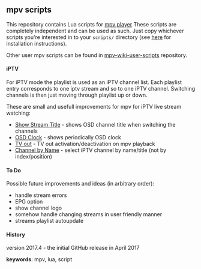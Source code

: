 ## mpv scripts

This repository contains Lua scripts for [mpv player](https://github.com/mpv-player/mpv "GitHub project") 
These scripts are completely independent and can be used as such. Just copy whichever scripts you're interested 
in to your `scripts/` directory (see [here](https://mpv.io/manual/master/#lua-scripting) for installation instructions).

Other user mpv scripts can be found in [mpv-wiki-user-scripts](https://github.com/mpv-player/mpv/wiki/User-Scripts "mpv scripts") repository.

#### iPTV

For iPTV mode the playlist is used as an iPTV channel list. Each playlist entry corresponds to one iptv stream and so to one iPTV channel. 
Switching channels is then just moving through playlist up or down.

These are small and usefull improvements for mpv for iPTV live stream watching:
* [Show Stream Title](scripts/show-stream-title.lua) - shows OSD channel title when switching the channels
* [OSD Clock](scripts/osd-clock.lua) - shows periodically OSD clock
* [TV out](scripts/tv.lua) - TV out activation/deactivation on mpv playback
* [Channel by Name](scripts/channel-by-name.lua) - select iPTV channel by name/title (not by index/position)

#### To Do

Possible future improvements and ideas (in arbitrary order):
* handle stream errors
* EPG option
* show channel logo
* somehow handle changing streams in user friendly manner
* streams playlist autoupdate

#### History

version 2017.4 - the initial GitHub release in April 2017

**keywords**: mpv, lua, script

